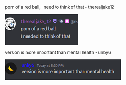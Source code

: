 porn of a red ball, i need to think of that - therealjake12

![](https://github.com/CaptainDumb/CDMC/blob/main/Screenshot_430.png?raw=true)

version is more important than mental health - unby6

![](https://github.com/CaptainDumb/CDMC/blob/main/Screenshot_469.png?raw=true)
